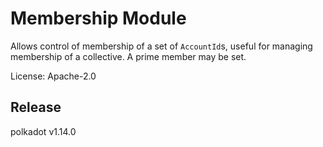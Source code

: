 # Membership Module

Allows control of membership of a set of `AccountId`s, useful for managing membership of a
collective. A prime member may be set.

License: Apache-2.0


## Release

polkadot v1.14.0
